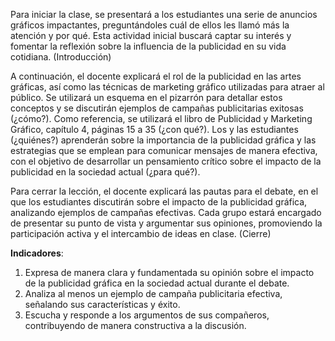 Para iniciar la clase, se presentará a los estudiantes una serie de anuncios gráficos impactantes, preguntándoles cuál de ellos les llamó más la atención y por qué. Esta actividad inicial buscará captar su interés y fomentar la reflexión sobre la influencia de la publicidad en su vida cotidiana. (Introducción)

A continuación, el docente explicará el rol de la publicidad en las artes gráficas, así como las técnicas de marketing gráfico utilizadas para atraer al público. Se utilizará un esquema en el pizarrón para detallar estos conceptos y se discutirán ejemplos de campañas publicitarias exitosas (¿cómo?). Como referencia, se utilizará el libro de Publicidad y Marketing Gráfico, capítulo 4, páginas 15 a 35 (¿con qué?). Los y las estudiantes (¿quiénes?) aprenderán sobre la importancia de la publicidad gráfica y las estrategias que se emplean para comunicar mensajes de manera efectiva, con el objetivo de desarrollar un pensamiento crítico sobre el impacto de la publicidad en la sociedad actual (¿para qué?).

Para cerrar la lección, el docente explicará las pautas para el debate, en el que los estudiantes discutirán sobre el impacto de la publicidad gráfica, analizando ejemplos de campañas efectivas. Cada grupo estará encargado de presentar su punto de vista y argumentar sus opiniones, promoviendo la participación activa y el intercambio de ideas en clase. (Cierre)

**Indicadores**:

1. Expresa de manera clara y fundamentada su opinión sobre el impacto de la publicidad gráfica en la sociedad actual durante el debate.
2. Analiza al menos un ejemplo de campaña publicitaria efectiva, señalando sus características y éxito.
3. Escucha y responde a los argumentos de sus compañeros, contribuyendo de manera constructiva a la discusión.